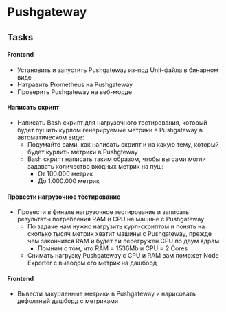# Pushgateway

## Tasks

#### Frontend
- Установить и запустить Pushgateway из-под Unit-файла в бинарном виде
- Натравить Prometheus на Pushgateway
- Проверить Pushgateway на веб-морде

#### Написать скрипт
- Написать Bash скрипт для нагрузочного тестирования, который будет пушить курлом генерируемые метрики в Pushgateway в автоматическом виде:
  - Подумайте сами, как написать скрипт и на какую тему, который будет курлить метрики в Pushgteway
  - Bash скрипт написать таким образом, чтобы вы сами могли задавать количество входных метрик на пуш:
    - От 100.000 метрик
    - До 1.000.000 метрик

#### Провести нагрузочное тестирование
- Провести в финале нагрузочное тестирование и записать результаты потребления RAM и CPU на машине с Pushgateway
  - По задаче нам нужно нагрузить курл-скриптом и понять на сколько тысяч метрик хватит машины с Pushgateway, прежде чем закончится RAM и будет ли перегружен CPU по двум ядрам
    - Помним о том, что RAM = 1536Mb и CPU = 2 Cores
  - Снимать нагрузку Pushgateway с CPU и RAM вам поможет Node Exporter с выводом его метрик на дашборд

#### Frontend
- Вывести закурленные метрики в Pushgateway и нарисовать дефолтный дашборд с метриками
